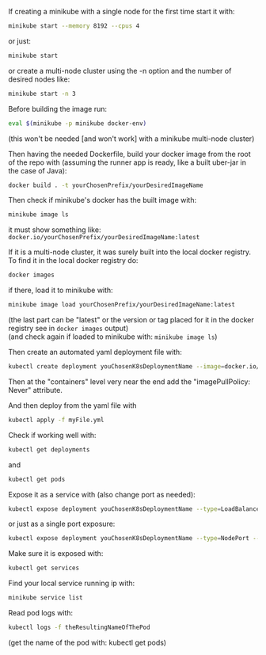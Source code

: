 
If creating a minikube with a single node for the first time start it with:
```bash
minikube start --memory 8192 --cpus 4
```
or just:
```bash
minikube start
```
or create a multi-node cluster using the -n option and the number of desired nodes like:
```bash
minikube start -n 3
```


Before building the image run:

```bash
eval $(minikube -p minikube docker-env)
```
(this won't be needed [and won't work] with a minikube multi-node cluster)

Then having the needed Dockerfile, build your docker image from the root of the repo with (assuming the runner app is ready, like a built uber-jar in the case of Java):
```bash
docker build . -t yourChosenPrefix/yourDesiredImageName
```

Then check if minikube's docker has the built image with:
```bash
minikube image ls
```
it must show something like: `docker.io/yourChosenPrefix/yourDesiredImageName:latest`

If it is a multi-node cluster, it was surely built into the local docker registry. To find it in the local docker registry do:
```bash
docker images
```
if there, load it to minikube with:
```bash
minikube image load yourChosenPrefix/yourDesiredImageName:latest
```
(the last part can be "latest" or the version or tag placed for it in the docker registry see in `docker images` output)\
(and check again if loaded to minikube with: `minikube image ls`)


Then create an automated yaml deployment file with:
```bash
kubectl create deployment youChosenK8sDeploymentName --image=docker.io/yourChosenPrefix/yourDesiredImageName:latest -o yaml --dry-run=client > myFile.yml
```
Then at the "containers" level very near the end add the "imagePullPolicy: Never" attribute.

And then deploy from the yaml file with
```bash
kubectl apply -f myFile.yml
```
Check if working well with:
```bash
kubectl get deployments
```
and
```bash
kubectl get pods
```
Expose it as a service with (also change port as needed):
```bash
kubectl expose deployment youChosenK8sDeploymentName --type=LoadBalancer --port=8080
```
or just as a single port exposure:
```bash
kubectl expose deployment youChosenK8sDeploymentName --type=NodePort --port=8080
```

Make sure it is exposed with:
```bash
kubectl get services
```
Find your local service running ip with:
```bash
minikube service list
```

Read pod logs with:
```bash
kubectl logs -f theResultingNameOfThePod
```
(get the name of the pod with: kubectl get pods)
